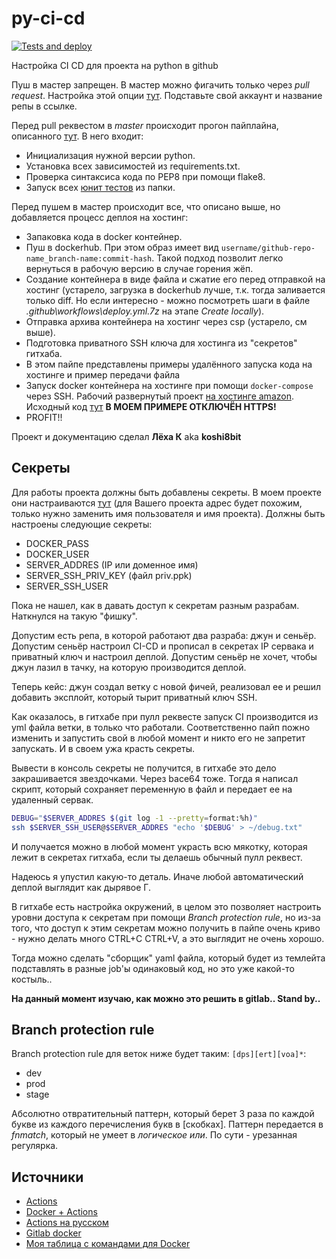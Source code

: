 # py-ci-cd
[![Tests and deploy](https://github.com/koshi8bit/py-ci-cd/actions/workflows/deploy.yml/badge.svg)](https://github.com/koshi8bit/py-ci-cd/actions/workflows/deploy.yml)

Настройка CI CD для проекта на python в github

Пуш в мастер запрещен. В мастер можно фигачить только через *pull request*. Настройка этой опции
[тут](https://github.com/koshi8bit/py-ci-cd/settings/branches). Подставьте свой аккаунт и название репы в ссылке.

Перед pull реквестом в *master* происходит прогон пайплайна, описанного [тут](.github/workflows/deploy.yml).
В него входит:
- Инициализация нужной версии python.
- Установка всех зависимостей из requirements.txt.
- Проверка синтаксиса кода по PEP8 при помощи flake8.
- Запуск всех [юнит тестов](tests/) из папки.
 
Перед пушем в мастер происходит все, что описано выше, но добавляется процесс деплоя на хостинг:
- Запаковка кода в docker контейнер.
- Пуш в dockerhub. При этом образ имеет вид `username/github-repo-name_branch-name:commit-hash`. 
  Такой подход позволит легко вернуться в рабочую версию в случае горения жёп.
- Создание контейнера в виде файла и сжатие его перед отправкой на хостинг (устарело, загрузка в dockerhub лучше, т.к.
  тогда заливается только diff. Но если интересно - можно посмотреть шаги в файле _.github\workflows\deploy.yml.7z_ на этапе _Create locally_).
- Отправка архива контейнера на хостинг через csp (устарело, см выше).
- Подготовка приватного SSH ключа для хостинга из "секретов" гитхаба.
- В этом пайпе представлены примеры удалённого запуска кода на хостинге и пример передачи файла
- Запуск docker контейнера на хостинге при помощи `docker-compose` через SSH. Рабочий развернутый проект
[на хостинге amazon](ec2-3-16-212-40.us-east-2.compute.amazonaws.com:5000/api/v2/foo). Исходный код [тут](src/main.py) **В МОЕМ ПРИМЕРЕ ОТКЛЮЧЁН HTTPS!** 
- PROFIT!!

Проект и документацию сделал **Лёха К** aka **koshi8bit** 

## Секреты
Для работы проекта должны быть добавлены секреты. В моем проекте они настраиваются 
[тут](https://github.com/koshi8bit/py-ci-cd/settings/secrets/actions) (для Вашего проекта адрес будет похожим, 
только нужно заменить имя пользователя и имя проекта). Должны быть настроены следующие секреты:
- DOCKER_PASS
- DOCKER_USER
- SERVER_ADDRES (IP или доменное имя)
- SERVER_SSH_PRIV_KEY (файл priv.ppk)
- SERVER_SSH_USER

Пока не нашел, как в давать доступ к секретам разным разрабам. Наткнулся на такую "фишку".

Допустим есть репа, в которой работают два разраба: джун и сеньёр. Допустим сеньёр настроил CI-CD и прописал в секретах IP сервака и приватный ключ и настроил деплой. Допустим сеньёр не хочет, чтобы джун лазил в тачку, на которую производится деплой.

Теперь кейс: джун создал ветку с новой фичей, реализовал ее и решил добавить эксплойт, который тырит приватный ключ SSH. 

Как оказалось, в гитхабе при пулл реквесте запуск CI производится из yml файла ветки, в только что работали. 
Соответственно пайп пожно изменить и запустить свой в любой момент и никто его не запретит запускать. И в своем 
ужа красть секреты. 

Вывести в консоль секреты не получится, в гитхабе это дело закрашивается звездочками. 
Через bace64 тоже. Тогда я написал скрипт, который сохраняет переменную в файл и передает ее на удаленный сервак.

```bash
DEBUG="$SERVER_ADDRES $(git log -1 --pretty=format:%h)"
ssh $SERVER_SSH_USER@$SERVER_ADDRES "echo '$DEBUG' > ~/debug.txt"
```

И получается можно в любой момент украсть всю мякотку, которая лежит в секретах гитхаба, если ты делаешь обычный пулл реквест.

Надеюсь я упустил какую-то деталь. Иначе любой автоматический деплой выглядит как дырявое Г.

В гитхабе есть настройка окружений, в целом это позволяет настроить уровни доступа к секретам при помощи 
_Branch protection rule_, но из-за того, что доступ к этим секретам можно получить в пайпе очень криво - нужно
делать много CTRL+C CTRL+V, а это выглядит не очень хорошо.

Тогда можно сделать "сборщик" yaml файла, который будет из темлейта подставлять в разные job'ы одинаковый код, 
но это уже какой-то костыль.. 

**На данный момент изучаю, как можно это решить в gitlab.. Stand by..** 

## Branch protection rule
Branch protection rule для веток ниже будет таким: `[dps][ert][voa]*`:
- dev
- prod
- stage 

Абсолютно отвратительный паттерн, который берет 3 раза по каждой букве из каждого перечисления букв в [скобках]. Паттерн передается в _fnmatch_, 
который не умеет в _логическое или_. По сути - урезанная регулярка.

## Источники
- [Actions](https://youtu.be/WTofttoD2xg?t=82)
- [Docker + Actions](https://youtu.be/09lZdSpeHAk?t=80)
- [Actions на русском](https://youtu.be/hevU4NdIsoU)
- [Gitlab docker](https://youtu.be/RV0845KmsNI)
- [Моя таблица с командами для Docker](https://docs.google.com/spreadsheets/d/1XWuif-QDWUb66IGFz_dPtnHq3K8sGVm4_GctkrrSni4/edit#gid=882078486)
